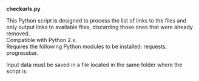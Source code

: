 **checkurls.py**

This Python script is designed to process the list of links to the files and only output links to available files, discarding those ones that were already removed.<br />
Compatible with Python 2.x.<br />
Requires the following Python modules to be installed: requests, progressbar.<br />

Input data must be saved in a file located in the same folder where the script is.
